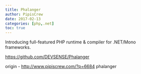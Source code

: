 ```yaml
---
title: Phalanger
author: PipisCrew
date: 2017-02-13
categories: [php,.net]
toc: true
---
```


Introducing full-featured PHP runtime & compiler for .NET/Mono frameworks.

https://github.com/DEVSENSE/Phalanger

origin - http://www.pipiscrew.com/?p=6684 phalanger